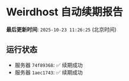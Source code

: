 # Weirdhost 自动续期报告

**最后更新时间**: `2025-10-23 11:26:25` (北京时间)

## 运行状态

- 服务器 `74f89368`: ✅ 续期成功
- 服务器 `1aec1743`: ✅ 续期成功
